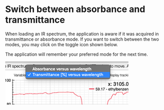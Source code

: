# Switch between absorbance and transmittance

When loading an IR spectrum, the application is aware if it was acquired in transmittance or absorbance mode. If you want to switch between the two modes, you may click on the toggle icon shown below. 

The application will remember your preferred mode for the next time.

![Switch](switch.png)